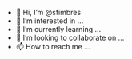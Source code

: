 - 👋 Hi, I’m @sfimbres
- 👀 I’m interested in ...
- 🌱 I’m currently learning ...
- 💞️ I’m looking to collaborate on ...
- 📫 How to reach me ...

<!---
sfimbres/sfimbres is a ✨ special ✨ repository because its `README.md` (this file) appears on your GitHub profile.
You can click the Preview link to take a look at your changes.
--->
